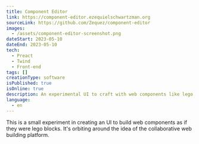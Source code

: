 ```yaml
---
title: Component Editor
link: https://component-editor.ezequielschwartzman.org
sourceLink: https://github.com/Zequez/component-editor
images:
  - /assets/component-editor-screenshot.png
dateStart: 2023-05-10
dateEnd: 2023-05-10
tech:
  - Preact
  - Twind
  - Front-end
tags: []
creationType: software
isPublished: true
isOnline: true
description: An experimental UI to craft with web components like lego bricks.
language:
  - en
---
```


This is a small experiment in creating an UI to build web components as if they were lego blocks. It's orbiting around the idea of the collaborative web building platform.
